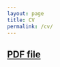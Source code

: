 ```yaml
---
layout: page
title: CV
permalink: /cv/
---
```


## [PDF file](/cv/Travis-McArthur-CV-2017-04-22.pdf)

<br>

<br>

<br>

<br>

